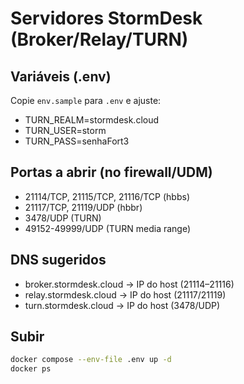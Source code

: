 # Servidores StormDesk (Broker/Relay/TURN)

## Variáveis (.env)
Copie `env.sample` para `.env` e ajuste:
- TURN_REALM=stormdesk.cloud
- TURN_USER=storm
- TURN_PASS=senhaFort3

## Portas a abrir (no firewall/UDM)
- 21114/TCP, 21115/TCP, 21116/TCP (hbbs)
- 21117/TCP, 21119/UDP (hbbr)
- 3478/UDP (TURN)
- 49152-49999/UDP (TURN media range)

## DNS sugeridos
- broker.stormdesk.cloud → IP do host (21114–21116)
- relay.stormdesk.cloud  → IP do host (21117/21119)
- turn.stormdesk.cloud   → IP do host (3478/UDP)

## Subir
```bash
docker compose --env-file .env up -d
docker ps
```
